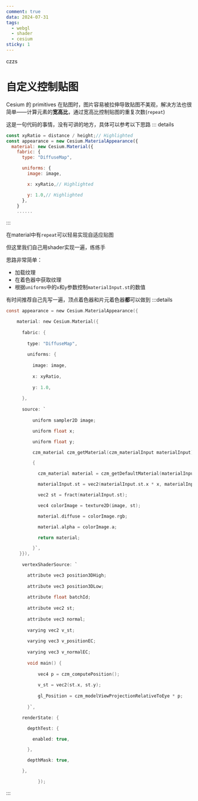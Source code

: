 ```yaml
---
comment: true
data: 2024-07-31
tags:
  - webgl
  - shader
  - cesium
sticky: 1
---
```

czzs
# 自定义控制贴图

Cesium 的 primitives 在贴图时，图片容易被拉伸导致贴图不美观，解决方法也很简单——计算元素的**宽高比**，通过宽高比控制贴图的重复次数(`repeat`)

这是一句代码的事情，没有可讲的地方，具体可以参考以下思路
::: details
```js
const xyRatio = distance / height;// Highlighted
const appearance = new Cesium.MaterialAppearance({
  material: new Cesium.Material({
    fabric: {
      type: "DiffuseMap",

      uniforms: {
        image: image,

        x: xyRatio,// Highlighted

        y: 1.0,// Highlighted
      },
    }
    ......

```
:::

在material中有`repeat`可以轻易实现自适应贴图

但这里我们自己用shader实现一遍，练练手

思路非常简单：
- 加载纹理
- 在着色器中获取纹理
- 根据`uniforms`中的`x`和`y`参数控制`materialInput.st`的数值

有时间推荐自己先写一遍，顶点着色器和片元着色器**都**可以做到
:::details
```c
const appearance = new Cesium.MaterialAppearance({

	material: new Cesium.Material({
	
	  fabric: {
	
	    type: "DiffuseMap",
	
	    uniforms: {
	
		  image: image,
	
		  x: xyRatio,
	
		  y: 1.0,
	
	  },
	
	  source: `
	
		  uniform sampler2D image;

		  uniform float x;

		  uniform float y;

		  czm_material czm_getMaterial(czm_materialInput materialInput)

		  {

			czm_material material = czm_getDefaultMaterial(materialInput);

			materialInput.st = vec2(materialInput.st.x * x, materialInput.st.y * y);

			vec2 st = fract(materialInput.st);

			vec4 colorImage = texture2D(image, st);

			material.diffuse = colorImage.rgb;

			material.alpha = colorImage.a;

			return material;

		  }`,
	 }}),
	
	  vertexShaderSource: `

		attribute vec3 position3DHigh;
	
		attribute vec3 position3DLow;
	
		attribute float batchId;
	
		attribute vec2 st;
	
		attribute vec3 normal;
	
		varying vec2 v_st;
	
		varying vec3 v_positionEC;
	
		varying vec3 v_normalEC;
	
		void main() {
	
			vec4 p = czm_computePosition();
	
			v_st = vec2(st.x, st.y);
	
			gl_Position = czm_modelViewProjectionRelativeToEye * p;
	
		}`,

	  renderState: {

		depthTest: {

		  enabled: true,

		},

		depthMask: true,

	  },

            });
```
:::